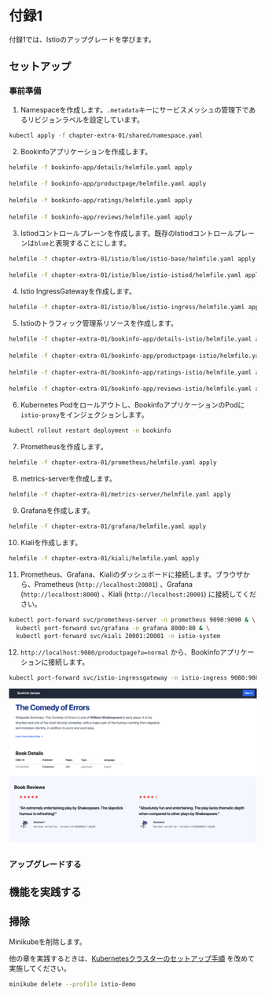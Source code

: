 # 付録1

付録1では、Istioのアップグレードを学びます。

## セットアップ

### 事前準備

1. Namespaceを作成します。`.metadata`キーにサービスメッシュの管理下であるリビジョンラベルを設定しています。

```bash
kubectl apply -f chapter-extra-01/shared/namespace.yaml
```

2. Bookinfoアプリケーションを作成します。

```bash
helmfile -f bookinfo-app/details/helmfile.yaml apply

helmfile -f bookinfo-app/productpage/helmfile.yaml apply

helmfile -f bookinfo-app/ratings/helmfile.yaml apply

helmfile -f bookinfo-app/reviews/helmfile.yaml apply
```

3. Istiodコントロールプレーンを作成します。既存のIstiodコントロールプレーンは`blue`と表現することにします。

```bash
helmfile -f chapter-extra-01/istio/blue/istio-base/helmfile.yaml apply

helmfile -f chapter-extra-01/istio/blue/istio-istiod/helmfile.yaml apply
```

4. Istio IngressGatewayを作成します。

```bash
helmfile -f chapter-extra-01/istio/blue/istio-ingress/helmfile.yaml apply
```

5. Istioのトラフィック管理系リソースを作成します。

```bash
helmfile -f chapter-extra-01/bookinfo-app/details-istio/helmfile.yaml apply

helmfile -f chapter-extra-01/bookinfo-app/productpage-istio/helmfile.yaml apply

helmfile -f chapter-extra-01/bookinfo-app/ratings-istio/helmfile.yaml apply

helmfile -f chapter-extra-01/bookinfo-app/reviews-istio/helmfile.yaml apply
```

6. Kubernetes Podをロールアウトし、BookinfoアプリケーションのPodに`istio-proxy`をインジェクションします。

```bash
kubectl rollout restart deployment -n bookinfo
```

7. Prometheusを作成します。

```bash
helmfile -f chapter-extra-01/prometheus/helmfile.yaml apply
```

8. metrics-serverを作成します。

```bash
helmfile -f chapter-extra-01/metrics-server/helmfile.yaml apply
```

9. Grafanaを作成します。

```bash
helmfile -f chapter-extra-01/grafana/helmfile.yaml apply
```

10. Kialiを作成します。

```bash
helmfile -f chapter-extra-01/kiali/helmfile.yaml apply
```

11. Prometheus、Grafana、Kialiのダッシュボードに接続します。ブラウザから、Prometheus (`http://localhost:20001`) 、Grafana (`http://localhost:8000`) 、Kiali (`http://localhost:20001`) に接続してください。

```bash
kubectl port-forward svc/prometheus-server -n prometheus 9090:9090 & \
  kubectl port-forward svc/grafana -n grafana 8000:80 & \
  kubectl port-forward svc/kiali 20001:20001 -n istio-system
```

12. `http://localhost:9080/productpage?u=normal` から、Bookinfoアプリケーションに接続します。

```bash
kubectl port-forward svc/istio-ingressgateway -n istio-ingress 9080:9080
```

![bookinfo_productpage](../images/bookinfo_productpage.png)

### アップグレードする

## 機能を実践する

## 掃除

Minikubeを削除します。

他の章を実践するときは、[Kubernetesクラスターのセットアップ手順](../README.md) を改めて実施してください。

```bash
minikube delete --profile istio-demo
```
